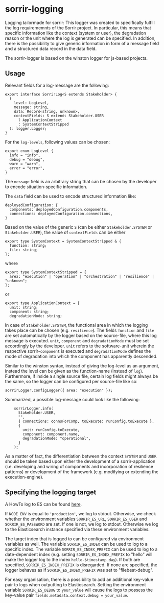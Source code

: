 # sorrir-logging

Logging tailormade for sorrir: This logger was created to specifically fulfill the log requirememnts of the Sorrir project.
In particular, this means that specific information like the context (system or user), the degradation reason or the unit
where the log is generated can be specified. In addition, there is the possibility to give generic information  in form of a message field and a structured data record in the data field.

The sorrir-logger is based on the winston logger for js-based projects.

## Usage

Relevant fields for a log-message are the following:

```
export interface SorrirLog<S extends Stakeholder> {
  (
    level: LogLevel,
    message: string,
    data: Record<string, unknown>,
    contextFields: S extends Stakeholder.USER
      ? ApplicationContext
      : SystemContextStripped
  ): logger.Logger;
}
```

For the `log-levels`, following values can be chosen:

```
export enum LogLevel {
  info = "info",
  debug = "debug",
  warn = "warn",
  error = "error",
}
```

The `message` field is an arbitrary string that can be chosen by the developer to encode situation-specific information.

The `data` field can be used to encode
structured information like:

```
deployedConfiguration: {
  components: deployedConfiguration.components,
  connections: deployedConfiguration.connections,
}
```

Based on the value of the generic `S` (can be either `Stakeholder.SYSTEM` or `Stakeholder.USER`), the value of `contextFields`
can be either

```
export type SystemContext = SystemContextStripped & {
  function: string;
  file: string;
};
```

where

```
export type SystemContextStripped = {
  area: "execution" | "operation" | "orchestration" | "resilience" | "unknown";
};
```

or

```
export type ApplicationContext = {
  unit: string;
  component: string;
  degradationMode: string;
```

In case of `Stakeholder.SYSTEM`, the functional area in which the logging takes place can
be chosen (e.g. `resilience`). The fields
`function` and `file` are set automatically by the logger based on the
source-file, where this log message is executed. 
`unit`, `component` and `degradationMode` must be set accordingly by the developer.
`unit` refers to the software-unit wherein the respective sorrir-`component` is executed
and `degradationMode` defines the mode of degradation into which the component has apparently
descended.

Similar to the winston syntax, instead of giving the log-level as an argument, instead
the level can be given as the function-name (instead of `log`). Furthermore, if
inside a single source file, certain log fields might always be the same, so the logger
can be configured per source-file like so:

```
sorrirLogger.configLogger({ area: "execution" });
```

Summarized, a possible log-message could look like the following:

```
    sorrirLogger.info(
      Stakeholder.USER,
      "",
      { connections: connsForComp, toExecute: runConfig.toExecute },
      {
        unit: runConfig.toExecute,
        component: component.name,
        degradationMode: "operational",
      }
    );
```

As a matter of fact, the differentiation between the context `SYSTEM` and `USER` should be taken
based upon either the development of a sorrir-application (i.e. developing and wiring of components and incorporation
of resilience patterns) or development of the framework (e.g. modifying or extending the execution-engine).

## Specifying the logging target

A HowTo log to ES can be found [here](howto_es.md).

If `NODE_ENV` is equal to `'production'`, we log to stdout.
Otherwise, we check whether the environment variables `SORRIR_ES_URL`, `SORRIR_ES_USER` and `SORRIR_ES_PASSWORD` are set.
If one is not, we log to stdout.
Otherwise we log to the Elasticsearch instance specified via these environment variables.

The target index that is logged to can be configured via environment variables as well.
The variable `SORRIR_ES_INDEX` can be used to log to a specific index.
The variable `SORRIR_ES_INDEX_PREFIX` can be used to log to a date-dependent index (e.g. setting `SORRIR_ES_INDEX_PREFIX` to "hello" will make the logger log to the index `hello-$timestamp_day`).
If both are specified, `SORRIR_ES_INDEX_PREFIX` is disregarded.
If none are specified, the logger behaves as if `SORRIR_ES_INDEX_PREFIX` was set to "filebeat-debug".

For easy organisation, there is a possibility to add an additional key-value pair to logs when outputting to Elasticsearch. 
Setting the environment variable `SORRIR_ES_DEBUG` to `your_value` will cause the logs to possess the key-value pair `fields.metadata.context.debug = your_value`.